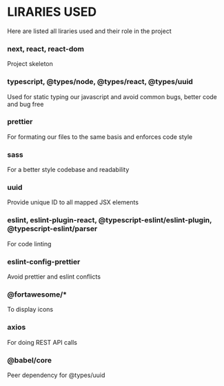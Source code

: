 # LIRARIES USED

Here are listed all liraries used and their role in the project

### next, react, react-dom

Project skeleton

### typescript, @types/node, @types/react, @types/uuid

Used for static typing our javascript and avoid common bugs, better code and bug free

### prettier

For formating our files to the same basis and enforces code style

### sass

For a better style codebase and readability

### uuid

Provide unique ID to all mapped JSX elements

### eslint, eslint-plugin-react, @typescript-eslint/eslint-plugin, @typescript-eslint/parser

For code linting

### eslint-config-prettier

Avoid prettier and eslint conflicts

### @fortawesome/\*

To display icons

### axios

For doing REST API calls

### @babel/core

Peer dependency for @types/uuid